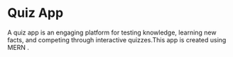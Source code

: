 # Quiz App
 A quiz app is an engaging platform for testing knowledge, learning new facts, and competing through interactive quizzes.This app is created using MERN .
